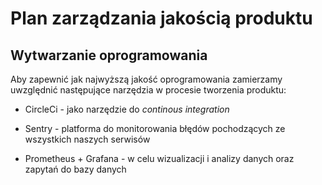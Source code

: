 # Plan zarządzania jakością produktu


## Wytwarzanie oprogramowania

Aby zapewnić jak najwyższą jakość oprogramowania zamierzamy uwzględnić następujące narzędzia w procesie tworzenia produktu:

* CircleCi - jako narzędzie do *continous integration*

* Sentry - platforma do monitorowania błędów pochodzących ze wszystkich naszych serwisów

* Prometheus + Grafana - w celu wizualizacji i analizy danych oraz zapytań do bazy danych
